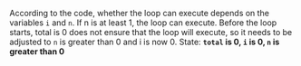 According to the code, whether the loop can execute depends on the variables `i` and `n`. If n is at least 1, the loop can execute. Before the loop starts, total is 0 does not ensure that the loop will execute, so it needs to be adjusted to `n` is greater than 0 and i is now 0. 
State: **`total` is 0, `i` is 0, `n` is greater than 0**